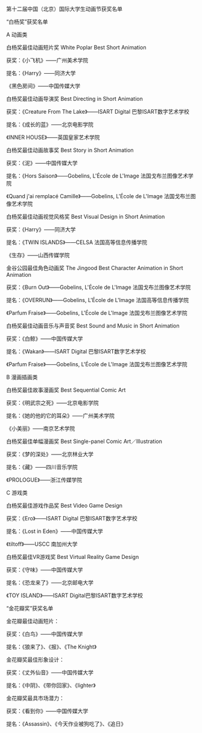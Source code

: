 第十二届中国（北京）国际大学生动画节获奖名单

“白杨奖”获奖名单

A 动画类


白杨奖最佳动画短片奖 White Poplar Best Short Animation

获奖：《小飞机》——广州美术学院

提名：《Harry》——同济大学

《黑色房间》——中国传媒大学


白杨奖最佳动画导演奖 Best Directing in Short Animation

获奖：《Creature From The Lake》——ISART Digital 巴黎ISART数字艺术学校

提名：《成长的蓝》——北京电影学院

《INNER HOUSE》——英国皇家艺术学院


白杨奖最佳动画故事奖 Best Story in Short Animation

获奖：《泥》——中国传媒大学

提名：《Hors Saison》——Gobelins, L'École de L'Image 法国戈布兰图像艺术学院

《Quand j'ai remplacé Camille》——Gobelins, L'École de L'Image 法国戈布兰图像艺术学院


白杨奖最佳动画视觉风格奖 Best Visual Design in Short Animation

获奖：《Harry》——同济大学

提名：《TWIN ISLANDS》——CELSA 法国高等信息传播学院

《生存》——山西传媒学院


金谷公园最佳角色动画奖 The Jingood Best Character Animation in Short Animation

获奖：《Burn Out》——Gobelins, L'École de L'Image 法国戈布兰图像艺术学院

提名：《OVERRUN》——Gobelins, L'École de L'Image 法国高等信息传播学院

《Parfum Fraise》——Gobelins, L'École de L'Image 法国戈布兰图像艺术学院


白杨奖最佳动画音乐与声音奖 Best Sound and Music in Short Animation

获奖：《白鲸》——中国传媒大学

提名：《Wakan》——ISART Digital 巴黎ISART数字艺术学校

《Parfum Fraise》——Gobelins, L'École de L'Image 法国戈布兰图像艺术学院


B 漫画插画类


白杨奖最佳故事漫画奖 Best Sequential Comic Art

获奖：《明武宗之死》——北京电影学院

提名：《她的他的它的耳朵》——广州美术学院

《小美丽》——南京艺术学院


白杨奖最佳单幅漫画奖 Best Single-panel Comic Art／Illustration

获奖：《梦的深处》——北京林业大学

提名：《藏》——四川音乐学院

《PROLOGUE》——浙江传媒学院


C 游戏类


白杨奖最佳游戏作品奖 Best Video Game Design

获奖：《Ero》——ISART Digital 巴黎ISART数字艺术学校

提名：《Lost in Eden》——中国传媒大学

《tiltoff》——USCC 南加州大学


白杨奖最佳VR游戏奖 Best Virtual Reality Game Design

获奖：《守味》——中国传媒大学

提名：《恐龙来了》——北京邮电大学

《TOY ISLAND》——ISART Digital巴黎ISART数字艺术学校


“金花瓣奖”获奖名单

金花瓣最佳动画短片：

获奖：《白鸟》——中国传媒大学

提名：《狼来了》、《报》、《The Knight》


金花瓣奖最佳形象设计：

获奖：《丈外仙音》——中国传媒大学

提名：《中阴》、《带你回家》、《lighter》


金花瓣奖最具市场潜力：

获奖：《看到你》——中国传媒大学

提名：《Assassin》、《今天作业被狗吃了》、《追日》